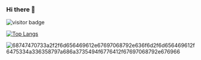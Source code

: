 ### Hi there 👋
![visitor badge](https://visitor-badge.glitch.me/badge?page_id=Rafapp.Rafapp)

[![Top Langs](https://github-readme-stats.vercel.app/api/top-langs/?username=Rafapp&exclude_repo=SJSU-MaterialsEngineering-VR-lab,GlobalGameJam2021-AquaHero,OfBreadAndButter,SumoTime&layout=compact)](https://github.com/Rafapp/Rafapp)

![68747470733a2f2f6d656469612e67697068792e636f6d2f6d656469612f6475334a336358797a686a3735494f6776412f67697068792e676966](https://user-images.githubusercontent.com/38381290/199358466-ae76d8de-fedc-47c4-8930-e11561b92bed.gif)

<!--
**Rafapp/Rafapp** is a ✨ _special_ ✨ repository because its `README.md` (this file) appears on your GitHub profile.

Here are some ideas to get you started:

- 🔭 I’m currently working on ...
- 🌱 I’m currently learning ...
- 👯 I’m looking to collaborate on ...
- 🤔 I’m looking for help with ...
- 💬 Ask me about ...
- 📫 How to reach me: ...
- 😄 Pronouns: ...
- ⚡ Fun fact: ...
-->
